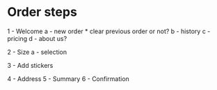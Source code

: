 # Order steps

1 - Welcome
  a - new order
    * clear previous order or not?
  b - history
  c - pricing
  d - about us?

2 - Size
  a - selection

3 - Add stickers

4 - Address
5 - Summary
6 - Confirmation
